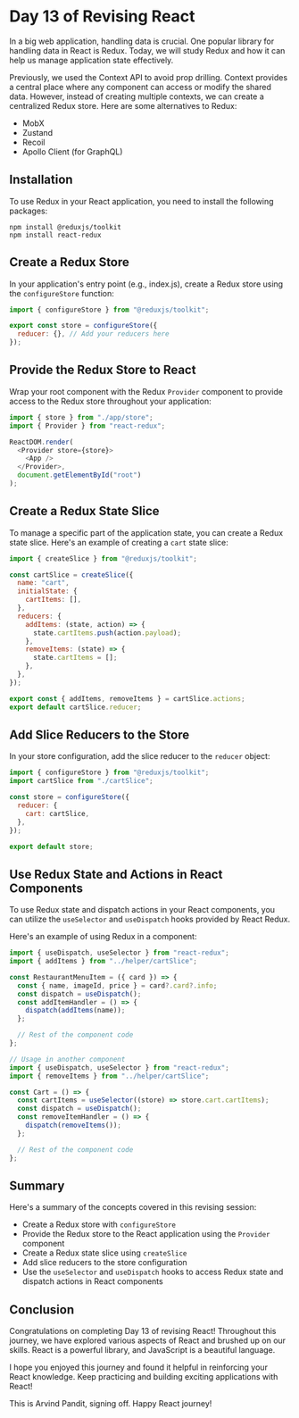 # Day 13 of Revising React

In a big web application, handling data is crucial. One popular library for handling data in React is Redux. Today, we will study Redux and how it can help us manage application state effectively.

Previously, we used the Context API to avoid prop drilling. Context provides a central place where any component can access or modify the shared data. However, instead of creating multiple contexts, we can create a centralized Redux store. Here are some alternatives to Redux:

- MobX
- Zustand
- Recoil
- Apollo Client (for GraphQL)

## Installation

To use Redux in your React application, you need to install the following packages:

```
npm install @reduxjs/toolkit
npm install react-redux
```

## Create a Redux Store

In your application's entry point (e.g., index.js), create a Redux store using the `configureStore` function:

```javascript
import { configureStore } from "@reduxjs/toolkit";

export const store = configureStore({
  reducer: {}, // Add your reducers here
});
```

## Provide the Redux Store to React

Wrap your root component with the Redux `Provider` component to provide access to the Redux store throughout your application:

```javascript
import { store } from "./app/store";
import { Provider } from "react-redux";

ReactDOM.render(
  <Provider store={store}>
    <App />
  </Provider>,
  document.getElementById("root")
);
```

## Create a Redux State Slice

To manage a specific part of the application state, you can create a Redux state slice. Here's an example of creating a `cart` state slice:

```javascript
import { createSlice } from "@reduxjs/toolkit";

const cartSlice = createSlice({
  name: "cart",
  initialState: {
    cartItems: [],
  },
  reducers: {
    addItems: (state, action) => {
      state.cartItems.push(action.payload);
    },
    removeItems: (state) => {
      state.cartItems = [];
    },
  },
});

export const { addItems, removeItems } = cartSlice.actions;
export default cartSlice.reducer;
```

## Add Slice Reducers to the Store

In your store configuration, add the slice reducer to the `reducer` object:

```javascript
import { configureStore } from "@reduxjs/toolkit";
import cartSlice from "./cartSlice";

const store = configureStore({
  reducer: {
    cart: cartSlice,
  },
});

export default store;
```

## Use Redux State and Actions in React Components

To use Redux state and dispatch actions in your React components, you can utilize the `useSelector` and `useDispatch` hooks provided by React Redux.

Here's an example of using Redux in a component:

```javascript
import { useDispatch, useSelector } from "react-redux";
import { addItems } from "../helper/cartSlice";

const RestaurantMenuItem = ({ card }) => {
  const { name, imageId, price } = card?.card?.info;
  const dispatch = useDispatch();
  const addItemHandler = () => {
    dispatch(addItems(name));
  };

  // Rest of the component code
};

// Usage in another component
import { useDispatch, useSelector } from "react-redux";
import { removeItems } from "../helper/cartSlice";

const Cart = () => {
  const cartItems = useSelector((store) => store.cart.cartItems);
  const dispatch = useDispatch();
  const removeItemHandler = () => {
    dispatch(removeItems());
  };

  // Rest of the component code
};
```

## Summary

Here's a summary of the concepts covered in this revising session:

- Create a Redux store with `configureStore`
- Provide the Redux store to the React application using the `Provider` component
- Create a Redux state slice using `createSlice`
- Add slice reducers to the store configuration
- Use the `useSelector` and `useDispatch` hooks to access Redux state and dispatch actions in React components

## Conclusion

Congratulations on completing Day 13 of revising React! Throughout this journey, we have explored various aspects of React and brushed up on our skills. React is a powerful library, and JavaScript is a beautiful language.

I hope you enjoyed this journey and found it helpful in reinforcing your React knowledge. Keep practicing and building exciting applications with React!

This is Arvind Pandit, signing off. Happy React journey!
